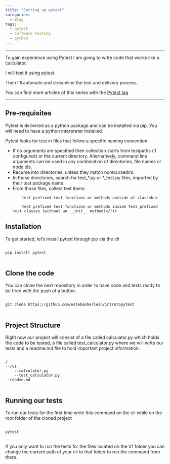 ```yaml
---
title: "Setting up pytest"
categories:
  - Blog
tags:
  - pytest
  - software testing
  - python
---
```

<hr>
To gain experience using Pytest I am going to write code that works like a calculator.

I will test it using pytest.

Then I'll automate and streamline the test and delivery process.

You can find more articles of this series with the  <a href="https://estebanherlein.github.io/tags/#pytest">Pytest tag</a>  
<hr>

<h2>Pre-requisites</h2>

Pytest is delivered as a python package and can be installed via pip. You will need to have a python interpreter installed.

Pytest looks for test in files that follow a specific naming convention.

<ul>
<li>If no arguments are specified then collection starts from testpaths (if configured) or the current directory. Alternatively, command line arguments can be used in any combination of directories, file names or node ids.</li>
<li>Recurse into directories, unless they match norecursedirs.</li>
<li>In those directories, search for test_*.py or *_test.py files, imported by their test package name.</li>
<li>From those files, collect test items:<br>

        test prefixed test functions or methods outside of class<br>

        test prefixed test functions or methods inside Test prefixed test classes (without an __init__ method)</li>

</ul>

<h2>Installation</h2>

To get started, let’s install pytest through pip via the cli

<pre>
<code>
pip install pytest
</code>
</pre>


<h2>Clone the code</h2>

You can clone the next repository in order to have code and tests ready to be fired with the push of a button.

<pre>
<code>
git clone https://github.com/estebanherlein/introtopytest
</code>
</pre>



<h2>Project Structure</h2>

Right now our project will consist of a file called calculator.py which holds the code to be tested,  a file called test_calculator.py where we will write our tests and a readme.md file to hold important project information.
<pre>
<code>
/
--/v1
	--calculator.py
	--test_calculator.py
--readme.md
</code>
</pre>

<h2>Running our tests</h2>

To run our tests for the first time write this command on the cli while on the root folder of the cloned project

<pre>
<code>
pytest
</code>
</pre>

If you only want to run the tests for the files located on the V1 folder you can change the current path of your cli to that folder to run the command from there.

